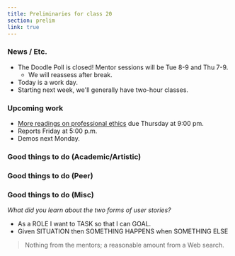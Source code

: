 ```yaml
---
title: Preliminaries for class 20
section: prelim
link: true
---
```

### News / Etc.

* The Doodle Poll is closed!  Mentor sessions will be Tue 8-9 and Thu 7-9.
    * We will reassess after break.
* Today is a work day.
* Starting next week, we'll generally have two-hour classes.

### Upcoming work

* [More readings on professional ethics](../readings/ethics02) due 
  Thursday at 9:00 pm.
* Reports Friday at 5:00 p.m.
* Demos next Monday.

### Good things to do (Academic/Artistic)

### Good things to do (Peer)

### Good things to do (Misc)

_What did you learn about the two forms of user stories?_

* As a ROLE I want to TASK so that I can GOAL.
* Given SITUATION then SOMETHING HAPPENS when SOMETHING ELSE

> Nothing from the mentors; a reasonable amount from a Web search.

